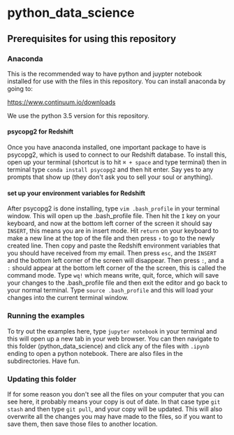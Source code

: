 # python_data_science

## Prerequisites for using this repository

### Anaconda
This is the recommended way to have python and juypter notebook installed for use with the files in this repository. You can install anaconda by going to:

https://www.continuum.io/downloads

We use the python 3.5 version for this repository.

#### psycopg2 for Redshift

Once you have anaconda installed, one important package to have is psycopg2, which is used to connect to our Redshift database. To install this, open up your terminal (shortcut is to hit ```⌘ + space``` and type terminal)
then in terminal type ```conda install psycopg2``` and then hit enter. Say yes to any prompts that show up (they don't ask you to sell your soul or anything).

#### set up your environment variables for Redshift

After psycopg2 is done installing, type ```vim .bash_profile``` in your terminal window.
This will open up the .bash_profile file. Then hit the ```I``` key on your keyboard, and now at the bottom left corner of the screen it should say ```INSERT```, this means you are in insert mode. Hit ```return``` on your keyboard to make a new line at the top of the file and then press ```↑``` to go to the newly created line. Then copy and paste the Redshift environment variables that you should have received from my email. Then press ```esc```, and the ```INSERT``` and the bottom left corner of the screen will disappear. Then press ```:```, and a ```:``` should appear at the bottom left corner of the the screen, this is called the command mode. Type ```wq!``` which means write, quit, force, which will save your changes to the .bash_profile file and then exit the editor and go back to your normal terminal. Type ```source .bash_profile``` and this will load your changes into the current terminal window.

### Running the examples

To try out the examples here, type ```jupyter notebook``` in your terminal and this will open up a new tab in your web browser. You can then navigate to this folder (python_data_science) and click any of the files with ```.ipynb``` ending to open a python notebook. There are also files in the subdirectories. Have fun.

### Updating this folder

If for some reason you don't see all the files on your computer that you can see here, it probably means your copy is out of date. In that case type ```git stash``` and then type ```git pull```, and your copy will be updated. This will also overwrite all the changes you may have made to the files, so if you want to save them, then save those files to another location.
